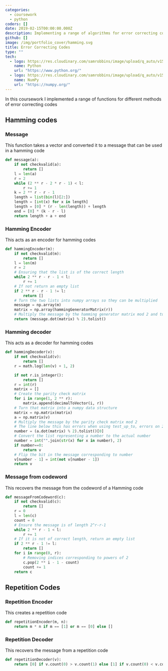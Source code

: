 ```yaml
---
categories:
  - coursework
  - python
coders: []
date: 2019-02-15T00:00:00.000Z
description: Implementing a range of algorithms for error correcting codes
github: []
image: /img/portfolio_cover/hamming.svg
title: Error Correcting Codes
type: ""
tech:
  - logo: https://res.cloudinary.com/samrobbins/image/upload/q_auto/v1591793276/logos/logos_python_pjlesq.svg
    name: Python
    url: "https://www.python.org/"
  - logo: https://res.cloudinary.com/samrobbins/image/upload/q_auto/v1593531782/numpy_qiayvh.svg
    name: NumPy
    url: "https://numpy.org/"
---
```


In this coursework I implemented a range of functions for different methods of error correcting codes

## Hamming codes

### Message

This function takes a vector and converted it to a message that can be used in a hamming code

```python
def message(a):
    if not checkvalid(a):
        return []
    l = len(a)
    r = 2
    while (2 ** r - 2 * r - 1) < l:
        r += 1
    k = 2 ** r - r - 1
    length = list(bin(l)[2:])
    length = [int(x) for x in length]
    length = [0] * (r - len(length)) + length
    end = [0] * (k - r - l)
    return length + a + end
```

### Hamming Encoder

This acts as an encoder for hamming codes

```python
def hammingEncoder(m):
    if not checkvalid(m):
        return []
    l = len(m)
    r = 2
    # Ensuring that the list is of the correct length
    while 2 ** r - r - 1 < l:
        r += 1
    # If not return an empty list
    if 2 ** r - r - 1 != l:
        return []
    # Turn the two lists into numpy arrays so they can be multiplied
    message = np.array(m)
    matrix = np.array(hammingGeneratorMatrix(r))
    # Multiply the message by the hamming generator matrix mod 2 and turn it back to a python list
    return (message.dot(matrix) % 2).tolist()
```

### Hamming decoder

This acts as a decoder for hamming codes

```python
def hammingDecoder(v):
    if not checkvalid(v):
        return []
    r = math.log(len(v) + 1, 2)

    if not r.is_integer():
        return []
    r = int(r)
    matrix = []
    # Create the parity check matrix
    for i in range(1, 2 ** r):
        matrix.append(decimalToVector(i, r))
    # Turn that matrix into a numpy data structure
    matrix = np.matrix(matrix)
    a = np.matrix(v)
    # Multiply the message by the parity check matrix mod 2
    # The line below this has errors when using test_up_to, errors on 2
    number = (a.dot(matrix) % 2).tolist()[0]
    # Convert the list representing a number to the actual number
    number = int("".join(str(x) for x in number), 2)
    if number==0:
        return v
    # Flip the bit in the message corresponding to number
    v[number - 1] = int(not v[number - 1])
    return v
```

### Message from codeword

This recovers the message from the codeword of a Hamming code

```python
def messageFromCodeword(c):
    if not checkvalid(c):
        return []
    r = 0
    l = len(c)
    count = 0
    # Ensure the message is of length 2^r-r-1
    while 2 ** r - 1 < l:
        r += 1
    # If it is not of correct length, return an empty list
    if 2 ** r - 1 != l:
        return []
    for i in range(0, r):
        # Removing indices corresponding to powers of 2
        c.pop(2 ** i - 1 - count)
        count += 1
    return c
```

## Repetition Codes

### Repetition Encoder

This creates a repetition code

```python
def repetitionEncoder(m, n):
    return m * n if m == [1] or m == [0] else []
```

### Repetition Decoder

This recovers the message from a repetition code

```python
def repetitionDecoder(v):
    return [0] if v.count(0) > v.count(1) else [1] if v.count(0) < v.count(1) else []
```
